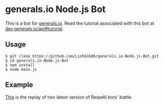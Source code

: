 # generals.io Node.js Bot

This is a bot for [generals.io](http://generals.io). Read the tutorial associated with this bot at [dev.generals.io/api#tutorial](http://dev.generals.io/api#tutorial).

## Usage

```
$ git clone https://github.com/Linhk1606/generals.io-Node.js-Bot.git
$ cd generals.io-Node.js-Bot
$ npm install
$ node main.js
```

## Example

[This](https://bot.generals.io/replays/rxMQBqZ5c) is the replay of two latest version of ReqwAI bots' battle.
